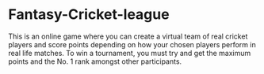 # Fantasy-Cricket-league
This is an online game where you can create a virtual team of real cricket players and score points depending on how your chosen players perform in real life matches. To win a tournament, you must try and get the maximum points and the No. 1 rank amongst other participants.


